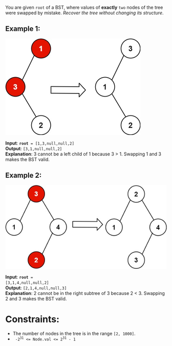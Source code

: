 You are given `root` of a BST, where values of **exactly** `two` nodes
of the tree were swapped by mistake. *Recover the tree without changing its structure*.

## Example 1:

<img src="recover1.jpg" />

**Input**: <code><b>root</b> = [1,3,null,null,2]</code> <br>
**Output**: `[3,1,null,null,2]` <br>
**Explanation**: 
3 cannot be a left child of 1 because 3 > 1. Swapping 1 and 3 makes the BST valid.

## Example 2:

<img src="recover2.jpg" />

**Input**: <code><b>root</b> = [3,1,4,null,null,2]</code> <br>
**Output**: `[2,1,4,null,null,3]` <br>
**Explanation**:
2 cannot be in the right subtree of 3 because 2 < 3. Swapping 2 and 3 makes the BST valid.


Constraints:
============

*    The number of nodes in the tree is in the range `[2, 1000]`.
*    <code> -2<sup>31</sup> <= Node.val <= 2<sup>31</sup> - 1 </code>

